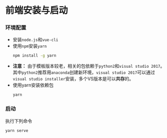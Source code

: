 # 前端安装与启动

### 环境配置
- 安装`node.js`和`vue-cli`
- 使用`npm`安装`yarn`
  ```bash
  npm install -g yarn
  ```
- **注意：** 由于模板版本较老，相关的包依赖于`python2`和`visual studio 2017`。其中`python2`推荐用`anaconda`创建新环境，`visual studio 2017`可以通过`visual studio installer`安装，多个VS版本是可以**共存**的。
- 使用yarn安装依赖包
  ```bash
  yarn
  ```
### 启动
执行下列命令
```bash
yarn serve
```